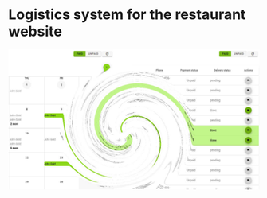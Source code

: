 # Logistics system for the restaurant website

![logistics interface](https://github.com/antlogist/logistics/blob/main/logistics-admin/public/md-img/interface.jpg?raw=true)